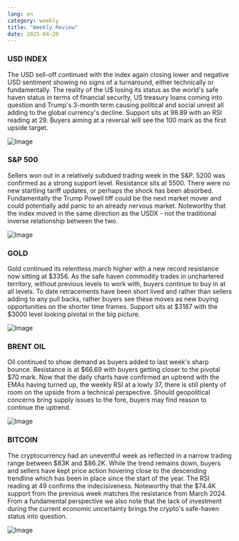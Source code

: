 ```yaml
---
lang: en
category: weekly
title: "Weekly Review"
date: 2025-04-20
---
```


### USD INDEX

The USD sell-off continued with the index again closing lower and negative USD sentiment showing no signs of a turnaround, either technically or fundamentally. The reality of the U$ losing its status as the world's safe haven status in terms of financial security, US treasury loans coming into question and Trump's 3-month term causing political and social unrest all adding to the global currency's decline. Support sits at 98.89 with an RSI reading at 29. Buyers aiming at a reversal will see the 100 mark as the first upside target. 

![Image](https://markleighedu.github.io/img/Apr-2025/20-Apr-2025/usdindex.jpg)

### S&P 500

Sellers won out in a relatively subdued trading week in the S&P. 5200 was confirmed as a strong support level. Resistance sits at 5500. There were no new startling tariff updates, or perhaps the shock has been absorbed. Fundamentally the Trump Powell tiff could be the next market mover and could potentially add panic to an already nervous market. Noteworthy that the index moved in the same direction as the USDX - not the traditional inverse relationship between the two.

![Image](https://markleighedu.github.io/img/Apr-2025/20-Apr-2025/sp500.jpg)

### GOLD

Gold continued its relentless march higher with a new record resistance now sitting at $3356. As the safe haven commodity trades in unchartered territory, without previous levels to work with, buyers continue to buy in at all levels. To date retracements have been short lived and rather than sellers adding to any pull backs, rather buyers see these moves as new buying opportunities on the shorter time frames. Support sits at $3187 with the $3000 level looking pivotal in the big picture.

![Image](https://markleighedu.github.io/img/Apr-2025/20-Apr-2025/gold.jpg)

### BRENT OIL

Oil continued to show demand as buyers added to last week's sharp bounce. Resistance is at $66.69 with buyers getting closer to the pivotal $70 mark. Now that the daily charts have confirmed an uptrend with the EMAs having turned up, the weekly RSI at a lowly 37, there is still plenty of room on the upside from a technical perspective. Should geopolitical concerns bring supply issues to the fore, buyers may find reason to continue the uptrend. 

![Image](https://markleighedu.github.io/img/Apr-2025/20-Apr-2025/brentoil.jpg)

### BITCOIN

The cryptocurrency had an uneventful week as reflected in a narrow trading range between $83K and $86.2K. While the trend remains down, buyers and sellers have kept price action hovering close to the descending trendline which has been in place since the start of the year. The RSI reading at 49 confirms the indecisiveness. Noteworthy that the $74.4K support from the previous week matches the resistance from March 2024. From a fundamental perspective we also note that the lack of investment during the current economic uncertainty brings the crypto's safe-haven status into question.

![Image](https://markleighedu.github.io/img/Apr-2025/20-Apr-2025/bitcoin.jpg)

